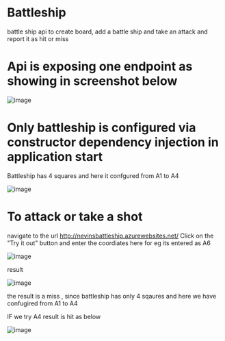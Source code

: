 # Battleship
battle ship api to create board, add a battle ship and take an attack and report it as hit or miss

# Api is exposing one endpoint  as showing in screenshot below 

![image](https://user-images.githubusercontent.com/11384742/105646305-4f928b80-5ef3-11eb-8fb1-c4ef829725c3.png)

# Only battleship is configured via constructor dependency injection in application start
Battleship has 4 squares and here it confgured from A1 to A4 

![image](https://user-images.githubusercontent.com/11384742/105646430-02fb8000-5ef4-11eb-9b12-cf6379df2831.png)

# To attack or take a shot 
navigate to the url http://nevinsbattleship.azurewebsites.net/
Click on the "Try it out" button and enter the coordiates here for eg its entered as A6

![image](https://user-images.githubusercontent.com/11384742/105646489-5a99eb80-5ef4-11eb-9255-c2533293e91c.png)


result 

![image](https://user-images.githubusercontent.com/11384742/105646596-d4ca7000-5ef4-11eb-90f1-38b957d5917c.png)

the result is a miss , since battleship has only 4 sqaures and here we have confugired from A1 to A4 

IF we try A4 result is hit as below 


![image](https://user-images.githubusercontent.com/11384742/105646661-2f63cc00-5ef5-11eb-90ff-ea29618665d7.png)

